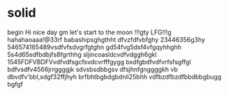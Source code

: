 # solid
begin
Hi
nice day
gm
let's start
to the moon !!!gty
LFG!!!g
hahahaoaaa!@33rf
babashipsghgthht
dfvzfdfvbfghy
23446356g3hy
546574165489vsdfvfsdvgrfgtghn
gd54fvg5dsf4vfgqyhhghh
5s4d65sdfbdbjfs8fgrthhg
sljincoasldcvdfvdggh6gkl
1545FDFVBDFVvdfvdfsgcfsvdcvrfffgygg
bxdfgbdfvdfvrfsfsgffgl
bdfvsdfv4566jrrggggjk
sdvsbsdbbgsv dfsjhnfgnggggkh
vb dbvdfv'bbl,sdgf32ffjhyh
brfbhtbgbdgbdnli25bhh
vdfbzdfbzdfbbdbbgbugg
bgfgf
